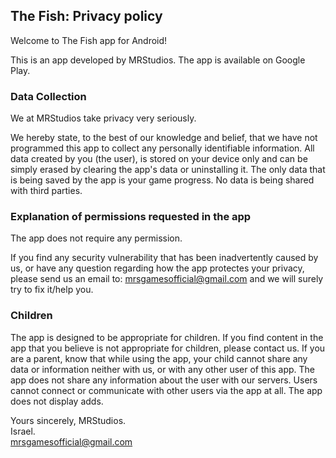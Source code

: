 ## The Fish: Privacy policy

Welcome to The Fish app for Android!

This is an app developed by MRStudios. The app is available on Google Play.

### Data Collection

We at MRStudios take privacy very seriously.

We hereby state, to the best of our knowledge and belief, that we have not programmed this app to collect any personally identifiable information.
All data created by you (the user), is stored on your device only and can be simply erased by clearing the app's data or uninstalling it.
The only data that is being saved by the app is your game progress.
No data is being shared with third parties.
	

### Explanation of permissions requested in the app

The app does not require any permission.

If you find any security vulnerability that has been inadvertently caused by us, or have any question regarding how the app protectes your privacy, please send us an email to: mrsgamesofficial@gmail.com and we will surely try to fix it/help you.


### Children

The app is designed to be appropriate for children. If you find content in the app that you believe is not appropriate for children, please contact us.
If you are a parent, know that while using the app, your child cannot share any data or information neither with us, or with any other user of this app.
The app does not share any information about the user with our servers.
Users cannot connect or communicate with other users via the app at all.
The app does not display adds.


Yours sincerely,
MRStudios.  
Israel.  
mrsgamesofficial@gmail.com
